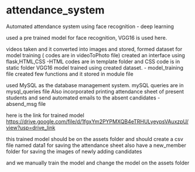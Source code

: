 # attendance_system
Automated attendance system using face recognition - deep learning

used a pre trained model for face recognition, VGG16 is used here.

videos taken and it converted into images and stored, formed dataset for model training ( codes are in videoToPhoto file)
created an interface using flask,HTML,CSS -HTML codes are in template folder and CSS code is in static folder
VGG16 model trained using created dataset. - model_training file
created few functions and it stored in module file

used MySQL as the database management system. mySQL queries are in mysql_queries file
Also incorporated printing attendance sheet of present students
and send automated emails to the absent candidates - absend_msg file

here is the link for trained model
https://drive.google.com/file/d/1fgxYm2PYPMXQB4eTRHULyeypsVAuxzpU/view?usp=drive_link

this trained model should be on the assets folder
and should create a csv file named data1 for saving the attendance sheet
also have a new_member folder for saving the images of newly adding candidates

and we manually train the model and change the model on the assets folder
